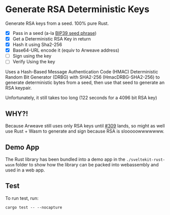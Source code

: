 # Generate RSA Deterministic Keys

Generate RSA keys from a seed. 100% pure Rust.

-   [x] Pass in a seed (a-la [BIP39 seed phrase](https://github.com/bitcoin/bips/blob/master/bip-0039.mediawiki))
-   [x] Get a Deterministic RSA Key in return
-   [x] Hash it using Sha2-256
-   [x] Base64-URL encode it (equiv to Arweave address)
-   [ ] Sign using the key
-   [ ] Verify Using the key

Uses a Hash-Based Message Authentication Code (HMAC) Deterministic Random Bit Generator (DRBG) with SHA2-256 (HmacDRBG-SHA2-256) to generate deterministic bytes from a seed, then use that seed to generate an RSA keypair.

Unfortunately, it still takes too long (122 seconds for a 4096 bit RSA key)

## WHY?!

Because Arweave still uses only RSA keys until [#309](https://github.com/ArweaveTeam/arweave/pull/309) lands, so might as well use Rust + Wasm to generate and sign because RSA is slooooowwwwwww.

## Demo App

The Rust library has been bundled into a demo app in the `./sveltekit-rust-wasm` folder to show how the library can be packed into webassembly and used in a web app.

## Test

To run test, run:

```cli
cargo test -- --nocapture
```
